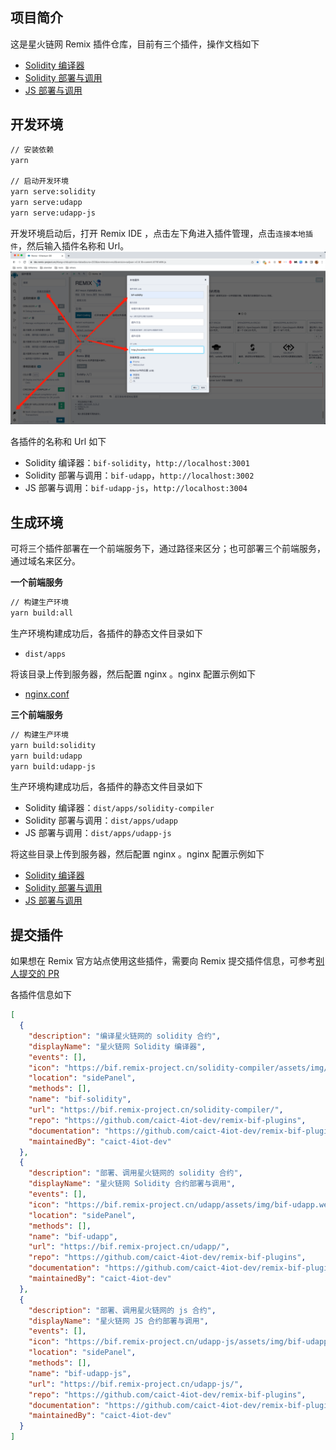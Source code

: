 ## 项目简介

这是星火链网 Remix 插件仓库，目前有三个插件，操作文档如下

- [Solidity 编译器](apps/solidity-compiler/README.md)
- [Solidity 部署与调用](apps/udapp/README.md)
- [JS 部署与调用](apps/udapp-js/README.md)

## 开发环境

```bash
// 安装依赖
yarn

// 启动开发环境
yarn serve:solidity
yarn serve:udapp
yarn serve:udapp-js
```

开发环境启动后，打开 Remix IDE ，点击左下角进入插件管理，点击`连接本地插件`，然后输入插件名称和 Url。
![Alt text](imgs/connect-local-plugin.png)

各插件的名称和 Url 如下

- Solidity 编译器：`bif-solidity`，`http://localhost:3001`
- Solidity 部署与调用：`bif-udapp`，`http://localhost:3002`
- JS 部署与调用：`bif-udapp-js`，`http://localhost:3004`

## 生成环境

可将三个插件部署在一个前端服务下，通过路径来区分；也可部署三个前端服务，通过域名来区分。

**一个前端服务**

```bash
// 构建生产环境
yarn build:all
```

生产环境构建成功后，各插件的静态文件目录如下

- `dist/apps`

将该目录上传到服务器，然后配置 nginx 。nginx 配置示例如下

- [nginx.conf](./nginx.conf)

**三个前端服务**

```bash
// 构建生产环境
yarn build:solidity
yarn build:udapp
yarn build:udapp-js
```

生产环境构建成功后，各插件的静态文件目录如下

- Solidity 编译器：`dist/apps/solidity-compiler`
- Solidity 部署与调用：`dist/apps/udapp`
- JS 部署与调用：`dist/apps/udapp-js`

将这些目录上传到服务器，然后配置 nginx 。nginx 配置示例如下

- [Solidity 编译器](apps/solidity-compiler/nginx.conf)
- [Solidity 部署与调用](apps/udapp/nginx.conf)
- [JS 部署与调用](apps/udapp-js/nginx.conf)

## 提交插件

如果想在 Remix 官方站点使用这些插件，需要向 Remix 提交插件信息，可参考[别人提交的 PR](https://github.com/ethereum/remix-plugins-directory/pulls)

各插件信息如下

```json
[
  {
    "description": "编译星火链网的 solidity 合约",
    "displayName": "星火链网 Solidity 编译器",
    "events": [],
    "icon": "https://bif.remix-project.cn/solidity-compiler/assets/img/bif-solidity.webp",
    "location": "sidePanel",
    "methods": [],
    "name": "bif-solidity",
    "url": "https://bif.remix-project.cn/solidity-compiler/",
    "repo": "https://github.com/caict-4iot-dev/remix-bif-plugins",
    "documentation": "https://github.com/caict-4iot-dev/remix-bif-plugins/blob/main/apps/solidity-compiler/README.md",
    "maintainedBy": "caict-4iot-dev"
  },
  {
    "description": "部署、调用星火链网的 solidity 合约",
    "displayName": "星火链网 Solidity 合约部署与调用",
    "events": [],
    "icon": "https://bif.remix-project.cn/udapp/assets/img/bif-udapp.webp",
    "location": "sidePanel",
    "methods": [],
    "name": "bif-udapp",
    "url": "https://bif.remix-project.cn/udapp/",
    "repo": "https://github.com/caict-4iot-dev/remix-bif-plugins",
    "documentation": "https://github.com/caict-4iot-dev/remix-bif-plugins/blob/main/apps/udapp/README.md",
    "maintainedBy": "caict-4iot-dev"
  },
  {
    "description": "部署、调用星火链网的 js 合约",
    "displayName": "星火链网 JS 合约部署与调用",
    "events": [],
    "icon": "https://bif.remix-project.cn/udapp-js/assets/img/bif-udapp-js.webp",
    "location": "sidePanel",
    "methods": [],
    "name": "bif-udapp-js",
    "url": "https://bif.remix-project.cn/udapp-js/",
    "repo": "https://github.com/caict-4iot-dev/remix-bif-plugins",
    "documentation": "https://github.com/caict-4iot-dev/remix-bif-plugins/blob/main/apps/udapp-js/README.md",
    "maintainedBy": "caict-4iot-dev"
  }
]
```
